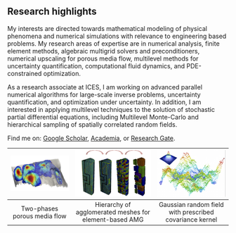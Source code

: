 ## Research highlights
My interests are directed towards mathematical modeling of physical phenomena and numerical simulations with relevance to engineering
based problems.
My research areas of expertise are in numerical analysis, finite element methods, algebraic multigrid solvers and preconditioners,
numerical upscaling for porous media flow, multilevel methods for uncertainty quantification, computational fluid dynamics,
and PDE-constrained optimization.

As a research associate at ICES, I am working on advanced parallel numerical algorithms for large-scale inverse problems,
uncertainty quantification, and optimization under uncertainty.
In addition, I am interested in applying multilevel techniques to the solution of stochastic partial differential equations,
including Multilevel Monte-Carlo and hierarchical sampling of spatially correlated random fields.

Find me on: [Google Scholar](https://scholar.google.com/citations?user=lELCubQAAAAJ&hl=en), [Academia](https://utexas.academia.edu/UmbertoVilla), or [Research Gate](https://www.researchgate.net/profile/Umberto_Villa).

| ![Two-phases flow](images/research/two_phases.png) | ![AMGe](images/research/amge.png) | ![Random field](images/research/random_field.png) |
| :---: | :---: | :---:|
|Two-phases porous media flow | Hierarchy of agglomerated meshes for element-based AMG | Gaussian random field with prescribed covariance kernel |

